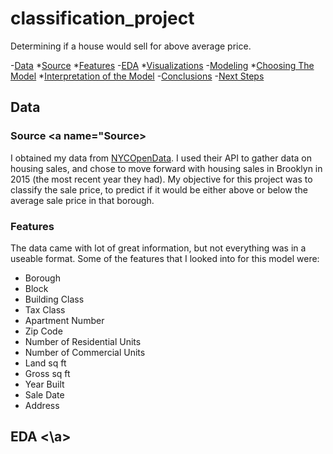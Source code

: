 # classification_project
Determining if a house would sell for above average price.

-[Data](#Data)
    *[Source](#Source)
    *[Features](#Features) 
-[EDA](#EDA)
    *[Visualizations](#Viz)
-[Modeling](#Modeling)
    *[Choosing The Model](#ModChoice)
    *[Interpretation of the Model](#ModInterp)
-[Conclusions](#Conclu)
-[Next Steps](#Future)

## Data <a name="Data"></a>
### Source <a name="Source></a>
I obtained my data from [NYCOpenData](https://opendata.cityofnewyork.us/). I used their API to gather data on housing sales, and chose to move forward with housing sales in Brooklyn in 2015 (the most recent year they had).
My objective for this project was to classify the sale price, to predict if it would be either above or below the average sale price in that borough.

### Features <a name="Features"></a>
The data came with lot of great information, but not everything was in a useable format. Some of the features that I looked into for this model were:
- Borough
- Block
- Building Class
- Tax Class
- Apartment Number
- Zip Code
- Number of Residential Units
- Number of Commercial Units
- Land sq ft
- Gross sq ft
- Year Built
- Sale Date
- Address

## EDA <a name="EDA"><\a>
